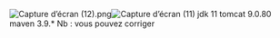 ![Capture d’écran (12).png](..%2F..%2FOneDrive%2FPictures%2FScreenshots%2FCapture%20d%E2%80%99%C3%A9cran%20%2812%29.png)![Capture d’écran (11)](https://github.com/user-attachments/assets/46e9aaed-fcec-4df3-af5a-fa867d08cc46)
jdk 11
tomcat 9.0.80
maven 3.9.*
Nb : vous pouvez corriger
